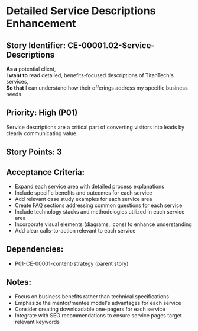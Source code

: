 # Detailed Service Descriptions Enhancement

## Story Identifier: CE-00001.02-Service-Descriptions

**As a** potential client,  
**I want to** read detailed, benefits-focused descriptions of TitanTech's services,  
**So that** I can understand how their offerings address my specific business needs.

## Priority: High (P01)
Service descriptions are a critical part of converting visitors into leads by clearly communicating value.

## Story Points: 3

## Acceptance Criteria:
- Expand each service area with detailed process explanations
- Include specific benefits and outcomes for each service
- Add relevant case study examples for each service area
- Create FAQ sections addressing common questions for each service
- Include technology stacks and methodologies utilized in each service area
- Incorporate visual elements (diagrams, icons) to enhance understanding
- Add clear calls-to-action relevant to each service

## Dependencies:
- P01-CE-00001-content-strategy (parent story)

## Notes:
- Focus on business benefits rather than technical specifications
- Emphasize the mentor/mentee model's advantages for each service
- Consider creating downloadable one-pagers for each service
- Integrate with SEO recommendations to ensure service pages target relevant keywords
